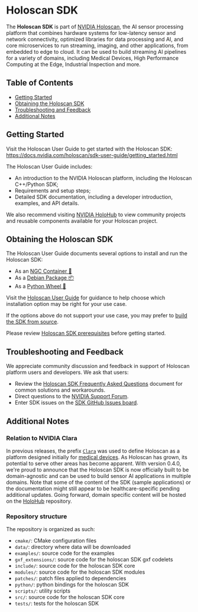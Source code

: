 # Holoscan SDK

The **Holoscan SDK** is part of [NVIDIA Holoscan](https://developer.nvidia.com/holoscan-sdk), the AI sensor processing platform that combines hardware systems for low-latency sensor and network connectivity, optimized libraries for data processing and AI, and core microservices to run streaming, imaging, and other applications, from embedded to edge to cloud. It can be used to build streaming AI pipelines for a variety of domains, including Medical Devices, High Performance Computing at the Edge, Industrial Inspection and more.

## Table of Contents

- [Getting Started](#getting-started)
- [Obtaining the Holoscan SDK](#obtaining-the-holoscan-sdk)
- [Troubleshooting and Feedback](#troubleshooting-and-feedback)
- [Additional Notes](#additional-notes)

## Getting Started

Visit the Holoscan User Guide to get started with the Holoscan SDK: <https://docs.nvidia.com/holoscan/sdk-user-guide/getting_started.html>

The Holoscan User Guide includes:
- An introduction to the NVIDIA Holoscan platform, including the Holoscan C++/Python SDK;
- Requirements and setup steps;
- Detailed SDK documentation, including a developer introduction, examples, and API details.

We also recommend visiting [NVIDIA HoloHub](https://nvidia-holoscan.github.io/holohub/) to view
community projects and reusable components available for your Holoscan project.

## Obtaining the Holoscan SDK

The Holoscan User Guide documents several options to install and run the Holoscan SDK:

- As an [NGC Container 🐋](https://docs.nvidia.com/holoscan/sdk-user-guide/sdk_installation.html#sd-tab-item-2)
- As a [Debian Package 📦️](https://docs.nvidia.com/holoscan/sdk-user-guide/sdk_installation.html#sd-tab-item-3)
- As a [Python Wheel 🐍](https://docs.nvidia.com/holoscan/sdk-user-guide/sdk_installation.html#sd-tab-item-4)

Visit the [Holoscan User Guide](https://docs.nvidia.com/holoscan/sdk-user-guide/sdk_installation.html#not-sure-what-to-choose) for
guidance to help choose which installation option may be right for your use case.

If the options above do not support your use case, you may prefer to [build the SDK from source](./DEVELOP.md).

Please review [Holoscan SDK prerequisites](https://docs.nvidia.com/holoscan/sdk-user-guide/sdk_installation.html#prerequisites)
before getting started.

## Troubleshooting and Feedback

We appreciate community discussion and feedback in support of Holoscan platform users and developers. We ask that users:
- Review the [Holoscan SDK Frequently Asked Questions](FAQ.md) document for common solutions and workarounds.
- Direct questions to the [NVIDIA Support Forum](https://forums.developer.nvidia.com/c/healthcare/holoscan-sdk/320/all).
- Enter SDK issues on the [SDK GitHub Issues board](https://github.com/nvidia-holoscan/holoscan-sdk/issues).

## Additional Notes

### Relation to NVIDIA Clara

In previous releases, the prefix [`Clara`](https://developer.nvidia.com/industries/healthcare) was used to define Holoscan as a platform designed initially for [medical devices](https://www.nvidia.com/en-us/clara/developer-kits/). As Holoscan has grown, its potential to serve other areas has become apparent. With version 0.4.0, we're proud to announce that the Holoscan SDK is now officially built to be domain-agnostic and can be used to build sensor AI applications in multiple domains. Note that some of the content of the SDK (sample applications) or the documentation might still appear to be healthcare-specific pending additional updates. Going forward, domain specific content will be hosted on the [HoloHub](https://nvidia-holoscan.github.io/holohub) repository.

### Repository structure

The repository is organized as such:

- `cmake/`: CMake configuration files
- `data/`: directory where data will be downloaded
- `examples/`: source code for the examples
- `gxf_extensions/`: source code for the holoscan SDK gxf codelets
- `include/`: source code for the holoscan SDK core
- `modules/`: source code for the holoscan SDK modules
- `patches/`: patch files applied to dependencies
- `python/`: python bindings for the holoscan SDK
- `scripts/`: utility scripts
- `src/`: source code for the holoscan SDK core
- `tests/`: tests for the holoscan SDK
